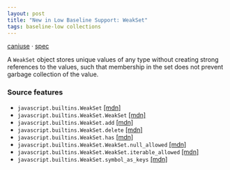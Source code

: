 ```yaml
---
layout: post
title: "New in Low Baseline Support: WeakSet"
tags: baseline-low collections
---
```


[caniuse](https://caniuse.com/?search=weakset) · [spec](https://tc39.es/ecma262/multipage/keyed-collections.html#sec-weakset-objects)

A `WeakSet` object stores unique values of any type without creating strong references to the values, such that membership in the set does not prevent garbage collection of the value.

### Source features

- ``javascript.builtins.WeakSet`` [[mdn]](https://developer.mozilla.org/en-US/search?q=javascript.builtins.WeakSet)
- ``javascript.builtins.WeakSet.WeakSet`` [[mdn]](https://developer.mozilla.org/en-US/search?q=javascript.builtins.WeakSet.WeakSet)
- ``javascript.builtins.WeakSet.add`` [[mdn]](https://developer.mozilla.org/en-US/search?q=javascript.builtins.WeakSet.add)
- ``javascript.builtins.WeakSet.delete`` [[mdn]](https://developer.mozilla.org/en-US/search?q=javascript.builtins.WeakSet.delete)
- ``javascript.builtins.WeakSet.has`` [[mdn]](https://developer.mozilla.org/en-US/search?q=javascript.builtins.WeakSet.has)
- ``javascript.builtins.WeakSet.WeakSet.null_allowed`` [[mdn]](https://developer.mozilla.org/en-US/search?q=javascript.builtins.WeakSet.WeakSet.null_allowed)
- ``javascript.builtins.WeakSet.WeakSet.iterable_allowed`` [[mdn]](https://developer.mozilla.org/en-US/search?q=javascript.builtins.WeakSet.WeakSet.iterable_allowed)
- ``javascript.builtins.WeakSet.symbol_as_keys`` [[mdn]](https://developer.mozilla.org/en-US/search?q=javascript.builtins.WeakSet.symbol_as_keys)
